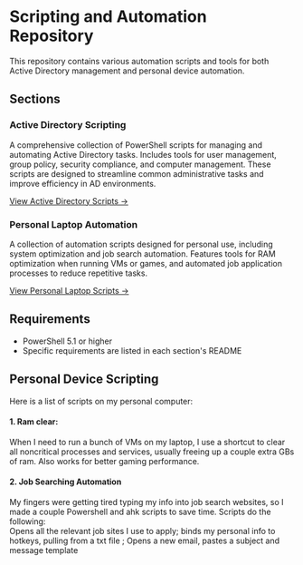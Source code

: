 # Scripting and Automation Repository

This repository contains various automation scripts and tools for both Active Directory management and personal device automation.

## Sections

### Active Directory Scripting
A comprehensive collection of PowerShell scripts for managing and automating Active Directory tasks. Includes tools for user management, group policy, security compliance, and computer management. These scripts are designed to streamline common administrative tasks and improve efficiency in AD environments.

[View Active Directory Scripts →](https://github.com/KendallTapani/Scripting-and-Automation/tree/main/Active-Directory-Scripting)

### Personal Laptop Automation
A collection of automation scripts designed for personal use, including system optimization and job search automation. Features tools for RAM optimization when running VMs or games, and automated job application processes to reduce repetitive tasks.

[View Personal Laptop Scripts →](https://github.com/KendallTapani/Scripting-and-Automation/tree/main/Personal%20Laptop)

## Requirements

- PowerShell 5.1 or higher
- Specific requirements are listed in each section's README

## Personal Device Scripting
Here is a list of scripts on my personal computer:
<br/>
#### 1. Ram clear: 
When I need to run a bunch of VMs on my laptop, I use a shortcut to clear all noncritical processes and services, usually freeing up a couple extra GBs of ram.
Also works for better gaming performance.


#### 2. Job Searching Automation
My fingers were getting tired typing my info into job search websites, so I made a couple Powershell and ahk scripts to save time. Scripts do the following:
<br/>
Opens all the relevant job sites I use to apply; binds my personal info to hotkeys, pulling from a txt file ; Opens a new email, pastes a subject and message template
